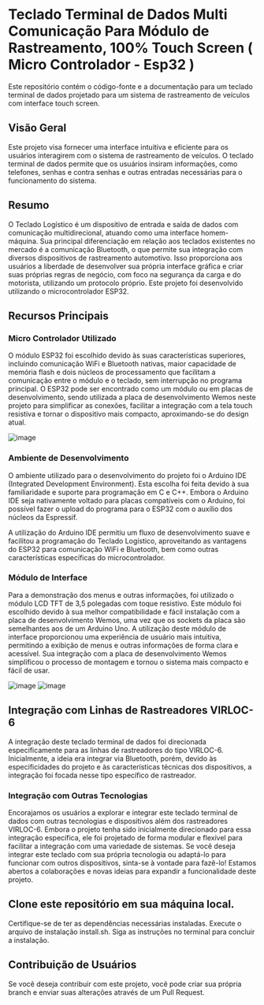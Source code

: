 # Teclado Terminal de Dados Multi Comunicação Para Módulo de Rastreamento, 100% Touch Screen ( Micro Controlador - Esp32 )
Este repositório contém o código-fonte e a documentação para um teclado terminal de dados projetado para um sistema de rastreamento de veículos com interface touch screen.

## Visão Geral
Este projeto visa fornecer uma interface intuitiva e eficiente para os usuários interagirem com o sistema de rastreamento de veículos. O teclado terminal de dados permite que os usuários insiram informações, como telefones, senhas e contra senhas e outras entradas necessárias para o funcionamento do sistema.

## Resumo
O Teclado Logístico é um dispositivo de entrada e saída de dados com comunicação multidirecional, atuando como uma interface homem-máquina. Sua principal diferenciação em relação aos teclados existentes no mercado é a comunicação Bluetooth, o que permite sua integração com diversos dispositivos de rastreamento automotivo. Isso proporciona aos usuários a liberdade de desenvolver sua própria interface gráfica e criar suas próprias regras de negócio, com foco na segurança da carga e do motorista, utilizando um protocolo próprio. Este projeto foi desenvolvido utilizando o microcontrolador ESP32.

## Recursos Principais
### Micro Controlador Utilizado
O módulo ESP32 foi escolhido devido às suas características superiores, incluindo comunicação WiFi e Bluetooth nativas, maior capacidade de memória flash e dois núcleos de processamento que facilitam a comunicação entre o módulo e o teclado, sem interrupção no programa principal. O ESP32 pode ser encontrado como um módulo ou em placas de desenvolvimento, sendo utilizada a placa de desenvolvimento Wemos neste projeto para simplificar as conexões, facilitar a integração com a tela touch resistiva e tornar o dispositivo mais compacto, aproximando-se do design atual.

![image](https://github.com/MozerLins/TTL-001/assets/94911429/fb0a4bdb-5550-4ba1-a3c0-6bcaeff6140b)

### Ambiente de Desenvolvimento
O ambiente utilizado para o desenvolvimento do projeto foi o Arduino IDE (Integrated Development Environment). Esta escolha foi feita devido à sua familiaridade e suporte para programação em C e C++. Embora o Arduino IDE seja nativamente voltado para placas compatíveis com o Arduino, foi possível fazer o upload do programa para o ESP32 com o auxílio dos núcleos da Espressif.

A utilização do Arduino IDE permitiu um fluxo de desenvolvimento suave e facilitou a programação do Teclado Logístico, aproveitando as vantagens do ESP32 para comunicação WiFi e Bluetooth, bem como outras características específicas do microcontrolador.

### Módulo de Interface
Para a demonstração dos menus e outras informações, foi utilizado o módulo LCD TFT de 3,5 polegadas com toque resistivo. Este módulo foi escolhido devido à sua melhor compatibilidade e fácil instalação com a placa de desenvolvimento Wemos, uma vez que os sockets da placa são semelhantes aos de um Arduino Uno.
A utilização deste módulo de interface proporcionou uma experiência de usuário mais intuitiva, permitindo a exibição de menus e outras informações de forma clara e acessível. Sua integração com a placa de desenvolvimento Wemos simplificou o processo de montagem e tornou o sistema mais compacto e fácil de usar.

![image](https://github.com/MozerLins/TTL-001/assets/94911429/ff063dc5-7700-47e8-b22e-b1a67ec9f217)
![image](https://github.com/MozerLins/TTL-001/assets/94911429/96ed0336-3dcd-47f4-be98-c3781dfbd216)

## Integração com Linhas de Rastreadores VIRLOC-6
A integração deste teclado terminal de dados foi direcionada especificamente para as linhas de rastreadores do tipo VIRLOC-6. Inicialmente, a ideia era integrar via Bluetooth, porém, devido às especificidades do projeto e às características técnicas dos dispositivos, a integração foi focada nesse tipo específico de rastreador.

### Integração com Outras Tecnologias
Encorajamos os usuários a explorar e integrar este teclado terminal de dados com outras tecnologias e dispositivos além dos rastreadores VIRLOC-6. Embora o projeto tenha sido inicialmente direcionado para essa integração específica, ele foi projetado de forma modular e flexível para facilitar a integração com uma variedade de sistemas.
Se você deseja integrar este teclado com sua própria tecnologia ou adaptá-lo para funcionar com outros dispositivos, sinta-se à vontade para fazê-lo! Estamos abertos a colaborações e novas ideias para expandir a funcionalidade deste projeto.

## Clone este repositório em sua máquina local.
Certifique-se de ter as dependências necessárias instaladas.
Execute o arquivo de instalação install.sh.
Siga as instruções no terminal para concluir a instalação.

## Contribuição de Usuários
Se você deseja contribuir com este projeto, você pode criar sua própria branch e enviar suas alterações através de um Pull Request. 
